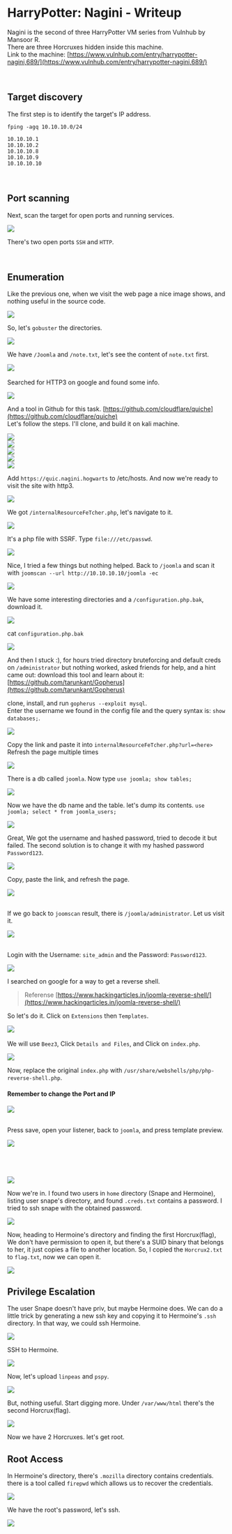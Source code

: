 # HarryPotter: Nagini - Writeup 

Nagini is the second of three HarryPotter VM series from Vulnhub by Mansoor R.<br />
There are three Horcruxes hidden inside this machine.<br />
Link to the machine: [https://www.vulnhub.com/entry/harrypotter-nagini,689/](https://www.vulnhub.com/entry/harrypotter-nagini,689/) 

<br />

## Target discovery

The first step is to identify the target's IP address.

```
fping -agq 10.10.10.0/24

10.10.10.1
10.10.10.2
10.10.10.8
10.10.10.9
10.10.10.10
```
<br />

## Port scanning

Next, scan the target for open ports and running services.

![](Pics/nmap.png)

There's two open ports `SSH` and `HTTP`.

<br />

## Enumeration

Like the previous one, when we visit the web page a nice image shows, and nothing useful in the source code.

![](Pics/web.png)
<br />
 
So, let's `gobuster` the directories.

![](Pics/go.png)
<br />

We have `/Joomla` and `/note.txt`, let's see the content of `note.txt` first.
<br />

![](Pics/web2.png)
<br />
<br />
Searched for HTTP3 on google and found some info.

![](Pics/web3.png)
<br/>

And a tool in Github for this task. [https://github.com/cloudflare/quiche](https://github.com/cloudflare/quiche)
<br />
Let's follow the steps. I'll clone, and build it on kali machine.

![](Pics/http.png)
<br />
![](Pics/http2.png)
<br />
![](Pics/http3.png)
<br />
![](Pics/http4.png)
<br />
![](Pics/http5.png)
<br />

Add `https://quic.nagini.hogwarts` to /etc/hosts. And now we're ready to visit the site with http3.

![](Pics/http6.png)
<br />

We got `/internalResourceFeTcher.php`, let's navigate to it.

![](Pics/http7.png)
<br />

It's a php file with SSRF. Type `file:///etc/passwd`.

![](Pics/http8.png)
<br />

Nice, I tried a few things but nothing helped. Back to `/joomla` and scan it with `joomscan --url http://10.10.10.10/joomla -ec`

![](Pics/joom.png)
<br />

We have some interesting directories and a `/configuration.php.bak`, download it.

![](Pics/conf.png)
<br />

cat `configuration.php.bak`

![](Pics/db.png)
<br />

And then I stuck :), for hours tried directory bruteforcing and default creds on `/administrator` but nothing worked, asked friends for help, and a hint came out: download this tool and learn about it: [https://github.com/tarunkant/Gopherus](https://github.com/tarunkant/Gopherus)

clone, install, and run `gopherus --exploit mysql`.<br />
Enter the username we found in the config file and the query syntax is: `show databases;`.

![](Pics/db2.png)
<br />

Copy the link and paste it into `internalResourceFeTcher.php?url=<here>`<br />
Refresh the page multiple times

![](Pics/db3.png)
<br />

There is a db called `joomla`. Now type `use joomla; show tables;`

![](Pics/db4.png)
<br />

Now we have the db name and the table. let's dump its contents. `use joomla; select * from joomla_users;`

![](Pics/db5.png)
<br />

Great, We got the username and hashed password, tried to decode it but failed. The second solution is to change it with my hashed password `Password123`.

![](Pics/db6.png)
<br />

Copy, paste the link, and refresh the page.

![](Pics/db7.png)
<br />
<br />

If we go back to  `joomscan` result, there is `/joomla/administrator`. Let us visit it.

![](Pics/site.png)
<br />
<br />

Login with the Username: `site_admin` and the Password: `Password123`.

![](Pics/site2.png)
<br />

I searched on google for a way to get a reverse shell.
> Referense [https://www.hackingarticles.in/joomla-reverse-shell/](https://www.hackingarticles.in/joomla-reverse-shell/)

So let's do it. Click on `Extensions` then `Templates`.

![](Pics/site3.png)
<br />
<br />
We will use `Beez3`, Click `Details and Files`, and Click on `index.php`.

![](Pics/site4.png)
<br />

Now, replace the original `index.php` with  `/usr/share/webshells/php/php-reverse-shell.php`.
<h4>Remember to change the Port and IP</h4>

![](Pics/site5.png)
<br />
<br />

Press save, open your listener, back to `joomla`, and press template preview.

![](Pics/site6.png)
<br />
<br />
<br />
<br />
<br />
![](Pics/shell3.png)
<br />

Now we're in. I found two users in `home` directory (Snape and Hermoine), listing user snape's directory, and found `.creds.txt` contains a password. I tried to ssh snape with the obtained password.

![](Pics/shell3.png)
<br />

Now, heading to Hermoine's directory and finding the first Horcrux(flag), We don't have permission to open it, but there's a SUID binary that belongs to her, it just copies a file to another location. So, I copied the `Horcrux2.txt` to `flag.txt`, now we can open it.

![](Pics/shell4.png)
<br />

## Privilege Escalation

The user Snape doesn't have priv, but maybe Hermoine does. We can do a little trick by generating a new ssh key and copying it to Hermoine's `.ssh` directory. In that way, we could ssh Hermoine.

![](Pics/shell5.png)
<br />

SSH to Hermoine.

![](Pics/shell6.png)
<br />

Now, let's upload `linpeas` and `pspy`.

![](Pics/priv.png)
<br />

But, nothing useful. Start digging more. Under `/var/www/html` there's the second Horcrux(flag).

![](Pics/priv2.png)
<br />

Now we have 2 Horcruxes. let's get root.
<br />

## Root Access

In Hermoine's directory, there's `.mozilla` directory contains credentials. there is a tool called `firepwd` which allows us to recover the credentials.

![](Pics/root.png)
<br />

We have the root's password, let's ssh.

![](Pics/root2.png)
<br />
